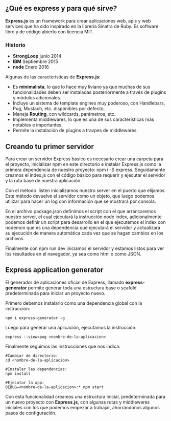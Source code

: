 ## ¿Qué es express y para qué sirve?

**Express.js** es un framework para crear aplicaciones web, apis y web services que ha sido inspirado en la librería Sinatra de Ruby. Es software libre y de código abierto con licencia MIT.

### Historio
- **StrongLoop** junio 2014
- **IBM** Septiembre 2015
- **node** Enero 2016

Algunas de las características de **Express.js**:

- Es **minimalista**, lo que lo hace muy liviano ya que muchas de sus funcionalidades deben ser instaladas posteriormente a través de plugins y módulos adicionales.
- Incluye un sistema de template engines muy poderoso, con Handlebars, Pug, Mustach, etc. disponibles por defecto.
- Maneja **Routing**, con wildcards, parámetros, etc.
- Implementa middlewares, lo que es una de sus características más notables e importantes.
- Permite la instalación de plugins a travpes de middlewares.

## Creando tu primer servidor

Para crear un servidor Express básico es necesario crear una carpeta para el proyecto, inicializar npm en este directorio e instalar Express.js como la primera dependencia de nuestro proyecto: npm i -S express. Seguidamente creamos el index.js con el código básico para requerir y ejecutar el servidor y la ruta base de nuestra aplicación.  

Con el método .listen inicializamos nuestro server en el puerto que elijamos. Este método devuelve el servidor como un objeto, que luego podemos utilizar para hacer un log con información que se mostrará por consola.  

En el archivo package.json definimos el script con el que arrancaremos nuestro server, el cual ejecutará la instrucción node index, adicionalmente podemos definir un script para desarrollo en el que ejecutemos el index con nodemon que es una dependencia que ejecutará el servidor y actualizará su ejecución de manera automática cada vez que se hagan cambios en los archivos.  

Finalmente con npm run dev iniciamos el servidor y estamos listos para ver los resultados en el navegador, ya sea como html o como JSON.

## Express application generator

El generador de aplicaciones oficial de Express, llamado **express-generator** permite generar toda una estructura base o scafold predeterminada para iniciar un proyecto nuevo.  

Primero debemos instalarlo como una dependencia global con la instrucción:

```
npm i express-generator -g
```

Luego para generar una aplicación, ejecutamos la instrucción:

```
express --view=pug <nombre-de-la-aplicacion>
```

Finalmente seguimos las instrucciones que nos indica:

```
#Cambiar de directorio:
cd <nombre-de-la-aplicacion>

#Instalar las dependencias:
npm install

#Ejecutar la app:
DEBUG=<nombre-de-la-aplicacion>:* npm start
```

Con esta funcionalidad creamos una estructura inicial, predeterminada para un nuevo proyecto con **Express.js**, con algunas rutas y middlewares iniciales con los que podemos empezar a trabajar, ahorrándonos algunos pasos de configuración.
